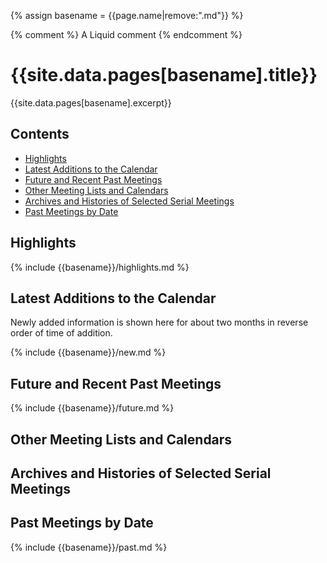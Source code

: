 <head>
  <meta charset="UTF-8">
  <link rel="stylesheet" href="assets/style.css">
</head>

{% assign basename = {{page.name|remove:".md"}} %}

<!-- An html comment -->

{% comment %} A Liquid comment {% endcomment %}

# {{site.data.pages[basename].title}}

{{site.data.pages[basename].excerpt}}

## Contents

- [Highlights](#highlights)
- [Latest Additions to the Calendar](#latest-additions-to-the-calendar)
- [Future and Recent Past Meetings](#future-and-recent-past-meetings)
- [Other Meeting Lists and Calendars](#other-meeting-lists-and-calendars)
- [Archives and Histories of Selected Serial Meetings](#archives-and-histories-of-selected-serial-meetings)
- [Past Meetings by Date](#past-meetings-by-date)

## Highlights

{% include {{basename}}/highlights.md %}

## Latest Additions to the Calendar

Newly added information is shown here for about two months in reverse order of time of addition.

{% include {{basename}}/new.md %}

## Future and Recent Past Meetings

{% include {{basename}}/future.md %}

## Other Meeting Lists and Calendars

## Archives and Histories of Selected Serial Meetings

## Past Meetings by Date

{% include {{basename}}/past.md %}
